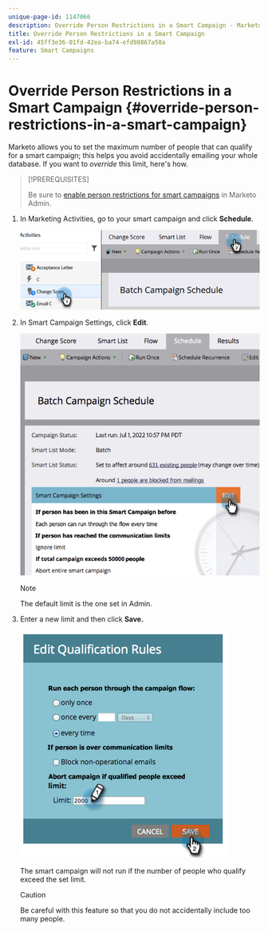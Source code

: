 ```yaml
---
unique-page-id: 1147066
description: Override Person Restrictions in a Smart Campaign - Marketo Docs - Product Documentation
title: Override Person Restrictions in a Smart Campaign
exl-id: 45ff3e36-01fd-42ea-ba74-efd98867a58a
feature: Smart Campaigns
---
```

# Override Person Restrictions in a Smart Campaign {#override-person-restrictions-in-a-smart-campaign}

Marketo allows you to set the maximum number of people that can qualify for a smart campaign; this helps you avoid accidentally emailing your whole database. If you want to _override_ this limit, here's how.

>[!PREREQUISITES]
>
>Be sure to [enable person restrictions for smart campaigns](/help/marketo/product-docs/administration/email-setup/enable-person-restrictions-for-smart-campaigns.md) in Marketo Admin.

1. In Marketing Activities, go to your smart campaign and click **Schedule**.

   ![](assets/override-person-restrictions-in-a-smart-campaign-1.png)

1. In Smart Campaign Settings, click **Edit**.

   ![](assets/override-person-restrictions-in-a-smart-campaign-2.png)

   >[!NOTE]
   >
   >The default limit is the one set in Admin.

1. Enter a new limit and then click **Save.**

   ![](assets/override-person-restrictions-in-a-smart-campaign-3.png)

   The smart campaign will not run if the number of people who qualify exceed the set limit.

   >[!CAUTION]
   >
   >Be careful with this feature so that you do not accidentally include too many people.
